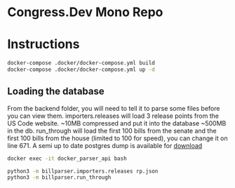 # Congress.Dev Mono Repo

# Instructions

```bash
docker-compose .docker/docker-compose.yml build
docker-compose .docker/docker-compose.yml up -d
```

## Loading the database
From the backend folder, you will need to tell it to parse some files before you can view them. importers.releases will load 3 release points from the US Code website. ~10MB compressed and put it into the database ~500MB in the db.
run_through will load the first 100 bills from the senate and the first 100 bills from the house (limited to 100 for speed), you can change it on line 671.
A semi up to date postgres dump is available for [download](https://congress.dev/congress.backup)

```bash
docker exec -it docker_parser_api bash

python3 -m billparser.importers.releases rp.json
python3 -m billparser.run_through

```